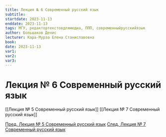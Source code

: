 ```yaml
---
title: Лекция № 6 Современный русский язык
subtitle:
startdate: 2023-11-13
enddate: 2023-11-13
tags: МГУ, редактортекстовдлямедиа, ППП, современныйрусскийязык
author: Большаков Денис
lecturer: Кара-Мурза Елена Станиславовна
book:
date: 2023-11-13
var1:
var2:
var3:
---
```

# Лекция № 6 Современный русский язык


[[Лекция № 5 Современный русский язык]]     [[Лекция № 7 Современный русский язык]]

[Пред. Лекция № 5 Современный русский язык](https://github.com/denisbolshakoff/MSU/blob/main/Современный%20русский%20язык/Лекция%20№%205%20Современный%20русский%20язык.md)  [След. Лекция № 7 Современный русский язык](https://github.com/denisbolshakoff/MSU/blob/main/Современный%20русский%20язык/Лекция%20№%205%20Современный%20русский%20язык.md)
